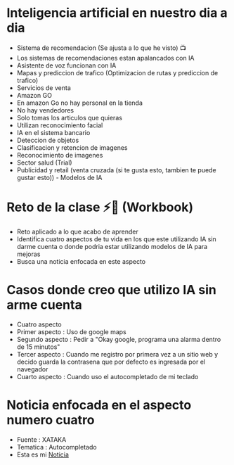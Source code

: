 # Inteligencia artificial en nuestro dia a dia
* Sistema de recomendacion (Se ajusta a lo que he visto) 📺
* Los sistemas de recomendaciones estan apalancados con IA
* Asistente de voz funcionan con IA 
* Mapas y prediccion de trafico (Optimizacion de rutas y prediccion de trafico)
* Servicios de venta
* Amazon GO 
* En amazon Go no hay personal en la tienda
* No hay vendedores
* Solo tomas los articulos que quieras
* Utilizan reconocimiento facial
* IA en el sistema bancario
* Deteccion de objetos
* Clasificacion y retencion de imagenes
* Reconocimiento de imagenes
* Sector salud (Trial)
* Publicidad y retail (venta cruzada (si te gusta esto, tambien te puede gustar esto)) - Modelos de IA

# Reto de la clase ⚡️🧠 (Workbook)
* Reto aplicado a lo que acabo de aprender
* Identifica cuatro aspectos de tu vida en los que este utilizando IA sin darme cuenta o donde podria estar utilizando modelos de IA para mejoras
* Busca una noticia enfocada en este aspecto

# Casos donde creo que utilizo IA sin arme cuenta
* Cuatro aspecto
* Primer aspecto : Uso de google maps
* Segundo aspecto : Pedir a "Okay google, programa una alarma dentro de 15 minutos"
* Tercer aspecto : Cuando me registro por primera vez a un sitio web y decido guarda la contrasena que por defecto es ingresada por el navegador
* Cuarto aspecto : Cuando uso el autocompletado de mi teclado

# Noticia enfocada en el aspecto numero cuatro
* Fuente : XATAKA
* Tematica : Autocompletado
* Esta es mi [Noticia](https://www.xataka.com/aplicaciones/la-ia-de-google-autocompletara-mensajes-en-gmail-y-dara-color-a-las-fotos-de-nuestros-abuelos-en-photos)